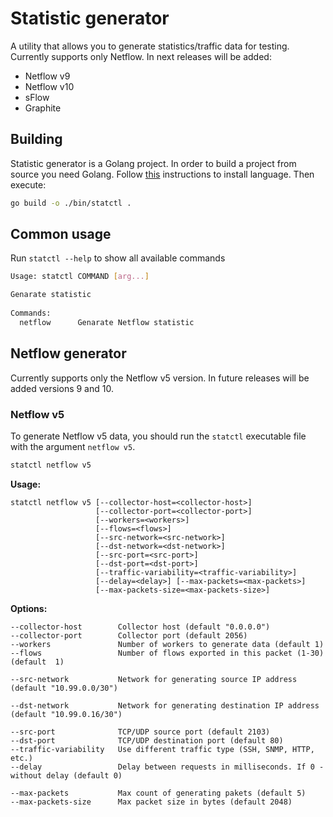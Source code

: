 # Statistic generator
A utility that allows you to generate statistics/traffic data for testing. Currently supports only Netflow. In next releases will be added:
- Netflow v9
- Netflow v10
- sFlow
- Graphite

## Building
Statistic generator is a Golang project. In order to build a project from source you need Golang. Follow [this](https://golang.org/doc/install) instructions to install language. Then execute:
```bash
go build -o ./bin/statctl .
```

## Common usage
Run `statctl --help` to show all available commands
```bash
Usage: statctl COMMAND [arg...]

Genarate statistic
               
Commands:      
  netflow      Genarate Netflow statistic
```

## Netflow generator
Currently supports only the Netflow v5 version. In future releases will be added versions 9 and 10.  

### Netflow v5
To generate Netflow v5 data, you should run the `statctl` executable file with the argument `netflow v5`. 
```bash
statctl netflow v5
```
**Usage:**  
```
statctl netflow v5 [--collector-host=<collector-host>]  
                   [--collector-port=<collector-port>] 
                   [--workers=<workers>] 
                   [--flows=<flows>] 
                   [--src-network=<src-network>] 
                   [--dst-network=<dst-network>] 
                   [--src-port=<src-port>] 
                   [--dst-port=<dst-port>] 
                   [--traffic-variability=<traffic-variability>] 
                   [--delay=<delay>] [--max-packets=<max-packets>] 
                   [--max-packets-size=<max-packets-size>]
```

**Options:**  
```
--collector-host        Collector host (default "0.0.0.0")
--collector-port        Collector port (default 2056)
--workers               Number of workers to generate data (default 1)
--flows                 Number of flows exported in this packet (1-30)(default  1)

--src-network           Network for generating source IP address (default "10.99.0.0/30")

--dst-network           Network for generating destination IP address (default "10.99.0.16/30")

--src-port              TCP/UDP source port (default 2103)
--dst-port              TCP/UDP destination port (default 80)
--traffic-variability   Use different traffic type (SSH, SNMP, HTTP, etc.)
--delay                 Delay between requests in milliseconds. If 0 - without delay (default 0)

--max-packets           Max count of generating pakets (default 5)
--max-packets-size      Max packet size in bytes (default 2048)
```

